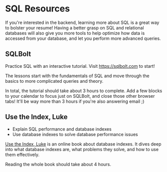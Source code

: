 # SQL Resources

If you're interested in the backend, learning more about SQL is a great way to
bolster your resume! Having a better grasp on SQL and relational databases will
also give you more tools to help optimize how data is accessed from your
database, and let you perform more advanced queries.

## SQLBolt

Practice SQL with an interactive tutorial. Visit <a href="https://sqlbolt.com"
target="_blank">https://sqlbolt.com</a> to start!

The lessons start with the fundamentals of SQL and move through the basics to
more complicated queries and theory.

In total, the tutorial should take about 3 hours to complete. Add a few blocks
to your calendar to focus just on SQLBolt, and close those other browser tabs!
It'll be way more than 3 hours if you're also answering email ;)

## Use the Index, Luke

- Explain SQL performance and database indexes
- Use database indexes to solve database performance issues

<a href="https://use-the-index-luke.com" target="_blank">Use the Index, Luke</a>
is an online book about database indexes. It dives deep into what database
indexes are, what problems they solve, and how to use them effectively.

Reading the whole book should take about 4 hours.
